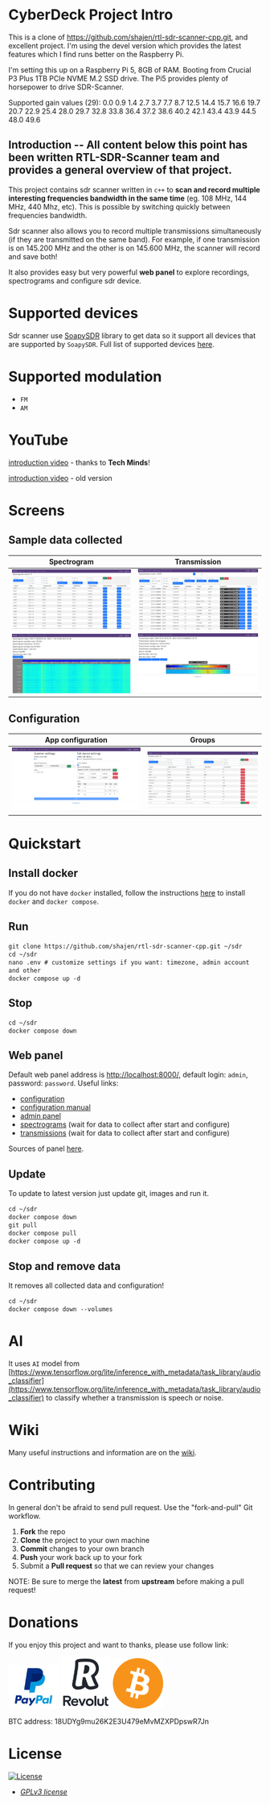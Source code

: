 # CyberDeck Project Intro
This is a clone of https://github.com/shajen/rtl-sdr-scanner-cpp.git, and excellent project.
I'm using the devel version which provides the latest features which I find runs better on the Raspberry Pi.

I'm setting this up on a Raspberry Pi 5, 8GB of RAM.  Booting from Crucial P3 Plus 1TB PCIe NVME M.2 SSD drive.
The Pi5 provides plenty of horsepower to drive SDR-Scanner.

Supported gain values (29): 0.0 0.9 1.4 2.7 3.7 7.7 8.7 12.5 14.4 15.7 16.6 19.7 20.7 22.9 25.4 28.0 29.7 32.8 33.8 36.4 37.2 38.6 40.2 42.1 43.4 43.9 44.5 48.0 49.6


## Introduction -- All content below this point has been written RTL-SDR-Scanner team and provides a general overview of that project.

This project contains sdr scanner written in `c++` to **scan and record multiple interesting frequencies bandwidth in the same time** (eg. 108 MHz, 144 MHz, 440 Mhz,  etc). This is possible by switching quickly between frequencies bandwidth.

Sdr scanner also allows you to record multiple transmissions simultaneously (if they are transmitted on the same band). For example, if one transmission is on 145.200 MHz and the other is on 145.600 MHz, the scanner will record and save both!

It also provides easy but very powerful **web panel** to explore recordings, spectrograms and configure sdr device.

# Supported devices

Sdr scanner use [SoapySDR](https://github.com/pothosware/SoapySDR) library to get data so it support all devices that are supported by `SoapySDR`. Full list of supported devices [here](https://github.com/shajen/rtl-sdr-scanner-cpp/wiki/Supported-devices).

# Supported modulation

- `FM`
- `AM`

# YouTube

[introduction video](https://www.youtube.com/watch?v=YzQ2N0VkKvE) - thanks to **Tech Minds**!

[introduction video](http://www.youtube.com/watch?v=TSDbcb7wSjs) - old version

# Screens

## Sample data collected

| Spectrogram | Transmission |
| - | - |
| ![](images/spectrograms.png?raw=1) | ![](images/transmissions.png?raw=1) |
| ![](images/spectrogram.png?raw=1) | ![](images/transmission.png?raw=1) |

## Configuration

| App configuration | Groups |
| - | - |
| ![](images/config.png?raw=1) | ![](images/groups.png?raw=1) |

# Quickstart

## Install docker

If you do not have `docker` installed, follow the instructions [here](https://docs.docker.com/desktop/) to install `docker` and `docker compose`.

## Run

```
git clone https://github.com/shajen/rtl-sdr-scanner-cpp.git ~/sdr
cd ~/sdr
nano .env # customize settings if you want: timezone, admin account and other
docker compose up -d
```

## Stop

```
cd ~/sdr
docker compose down
```

## Web panel

Default web panel address is [http://localhost:8000/](http://localhost:8000/), default login: `admin`, password: `password`. Useful links:
- [configuration](http://localhost:8000/sdr/config/)
- [configuration manual](https://github.com/shajen/rtl-sdr-scanner-cpp/wiki/Configuration)
- [admin panel](http://localhost:8000/admin/)
- [spectrograms](http://localhost:8000/sdr/spectrograms/) (wait for data to collect after start and configure)
- [transmissions](http://localhost:8000/sdr/transmissions/) (wait for data to collect after start and configure)

Sources of panel [here](https://github.com/shajen/monitor).

## Update

To update to latest version just update git, images and run it.
```
cd ~/sdr
docker compose down
git pull
docker compose pull
docker compose up -d
```

## Stop and remove data

It removes all collected data and configuration!
```
cd ~/sdr
docker compose down --volumes
```

# AI

It uses `AI` model from [https://www.tensorflow.org/lite/inference_with_metadata/task_library/audio_classifier](https://www.tensorflow.org/lite/inference_with_metadata/task_library/audio_classifier) to classify whether a transmission is speech or noise.

# Wiki

Many useful instructions and information are on the [wiki](https://github.com/shajen/rtl-sdr-scanner-cpp/wiki).

# Contributing

In general don't be afraid to send pull request. Use the "fork-and-pull" Git workflow.

1. **Fork** the repo
2. **Clone** the project to your own machine
3. **Commit** changes to your own branch
4. **Push** your work back up to your fork
5. Submit a **Pull request** so that we can review your changes

NOTE: Be sure to merge the **latest** from **upstream** before making a pull request!

# Donations

If you enjoy this project and want to thanks, please use follow link:

[<img src="images/paypal.jpg" width="100">](https://www.paypal.com/donate/?hosted_button_id=6JQ963AU688QN)
[<img src="images/revolut.jpg" width="100">](https://revolut.me/borysm2b)
<img src="images/btc.png" width="100">

BTC address: 18UDYg9mu26K2E3U479eMvMZXPDpswR7Jn

# License

[![License](https://img.shields.io/:license-GPLv3-blue.svg?style=flat-square)](https://www.gnu.org/licenses/gpl.html)

- *[GPLv3 license](https://www.gnu.org/licenses/gpl.html)*
